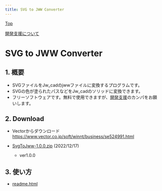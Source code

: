 ```yaml
---
title: SVG to JWW Converter
---
```

[Top](https://junkbulk.com)

[開発支援について](../donate/index.html)

# SVG to JWW Converter
## 1. 概要
- SVGファイルをJw_cadのjwwファイルに変換するプログラムです。
- SVGの色が塗られたパスなどをJw_cadのソリッドに変換できます。
- フリーソフトウェアです。無料で使用できますが、[開発支援](../donate/index.html)のカンパをお願いします。

## 2. Download
- Vectorからダウンロード　https://www.vector.co.jp/soft/winnt/business/se524991.html

- [SvgToJww-1.0.0.zip](download/SvgToJww-1.0.0.zip) (2022/12/17)
  - ver1.0.0
  
## 3. 使い方
- [readme.html](readme.html)

